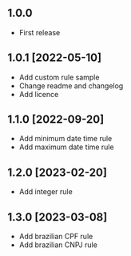 ## 1.0.0
* First release

## 1.0.1 [2022-05-10]
* Add custom rule sample
* Change readme and changelog
* Add licence

## 1.1.0 [2022-09-20]
* Add minimum date time rule
* Add maximum date time rule

## 1.2.0 [2023-02-20]
* Add integer rule

## 1.3.0 [2023-03-08]
* Add brazilian CPF rule
* Add brazilian CNPJ rule